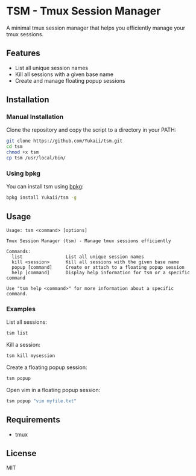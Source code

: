 # TSM - Tmux Session Manager

A minimal tmux session manager that helps you efficiently manage your tmux sessions.

## Features

- List all unique session names
- Kill all sessions with a given base name
- Create and manage floating popup sessions

## Installation

### Manual Installation

Clone the repository and copy the script to a directory in your PATH:

```bash
git clone https://github.com/Yukaii/tsm.git
cd tsm
chmod +x tsm
cp tsm /usr/local/bin/
```

### Using bpkg

You can install tsm using [bpkg](https://github.com/bpkg/bpkg):

```bash
bpkg install Yukaii/tsm -g
```

## Usage

```
Usage: tsm <command> [options]

Tmux Session Manager (tsm) - Manage tmux sessions efficiently

Commands:
  list                List all unique session names
  kill <session>      Kill all sessions with the given base name
  popup [command]     Create or attach to a floating popup session
  help [command]      Display help information for tsm or a specific command

Use "tsm help <command>" for more information about a specific command.
```

### Examples

List all sessions:
```bash
tsm list
```

Kill a session:
```bash
tsm kill mysession
```

Create a floating popup session:
```bash
tsm popup
```

Open vim in a floating popup session:
```bash
tsm popup "vim myfile.txt"
```

## Requirements

- tmux

## License

MIT